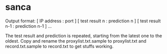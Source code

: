 sanca
=====

Output format:
[ IP address : port ] [ test result n : prediction n ] [ test result n-1 : prediction n-1 ] ...

The test result and prediction is repeated, starting from the latest one to the oldest.
Copy and rename the proxylist.txt.sample to proxylist.txt and record.txt.sample to record.txt to get stuffs working.
